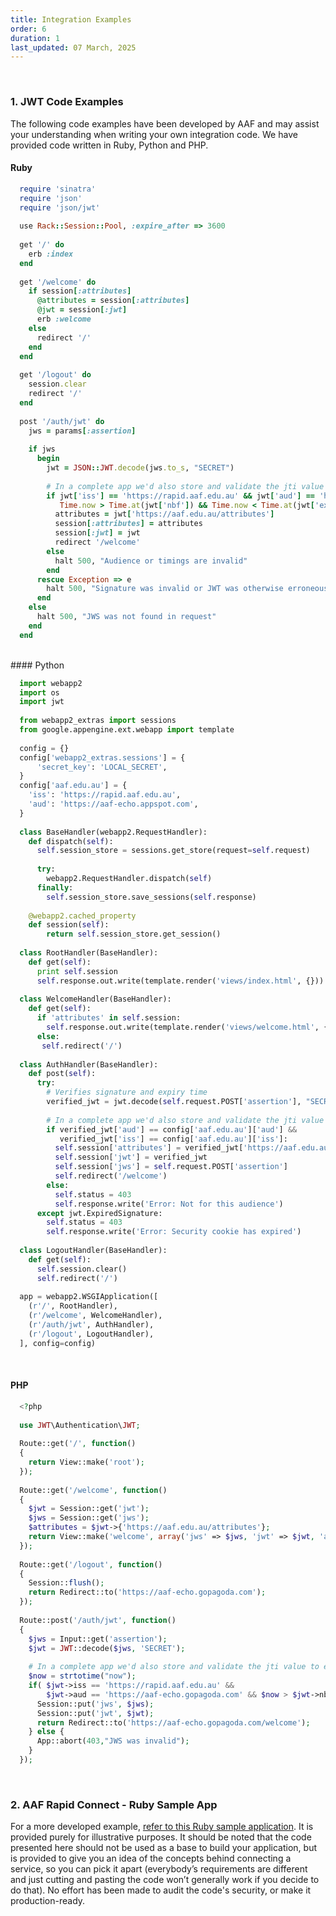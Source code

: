 ```yaml
---
title: Integration Examples
order: 6
duration: 1
last_updated: 07 March, 2025
---
```

<br>

### 1. **JWT Code Examples**
The following code examples have been developed by AAF and may assist your understanding when writing your own 
integration code. We have provided code written in Ruby, Python and PHP.

#### Ruby

```ruby
  require 'sinatra'
  require 'json'
  require 'json/jwt'
   
  use Rack::Session::Pool, :expire_after => 3600
   
  get '/' do
    erb :index
  end
   
  get '/welcome' do
    if session[:attributes]
      @attributes = session[:attributes]
      @jwt = session[:jwt]
      erb :welcome
    else
      redirect '/'
    end
  end
   
  get '/logout' do
    session.clear
    redirect '/'
  end
   
  post '/auth/jwt' do
    jws = params[:assertion]
   
    if jws
      begin
        jwt = JSON::JWT.decode(jws.to_s, "SECRET")
   
        # In a complete app we'd also store and validate the jti value to ensure there is no replay attack
        if jwt['iss'] == 'https://rapid.aaf.edu.au' && jwt['aud'] == 'https://aaf-echo.herokuapp.com' && 
           Time.now > Time.at(jwt['nbf']) && Time.now < Time.at(jwt['exp'])
          attributes = jwt['https://aaf.edu.au/attributes']
          session[:attributes] = attributes
          session[:jwt] = jwt
          redirect '/welcome'
        else
          halt 500, "Audience or timings are invalid"
        end
      rescue Exception => e
        halt 500, "Signature was invalid or JWT was otherwise erroneous"
      end
    else
      halt 500, "JWS was not found in request"
    end
  end
```

<br>
#### Python

```python
  import webapp2
  import os
  import jwt
  
  from webapp2_extras import sessions
  from google.appengine.ext.webapp import template
  
  config = {}
  config['webapp2_extras.sessions'] = {
      'secret_key': 'LOCAL_SECRET',
  }
  config['aaf.edu.au'] = {
    'iss': 'https://rapid.aaf.edu.au',
    'aud': 'https://aaf-echo.appspot.com',
  }
  
  class BaseHandler(webapp2.RequestHandler):
    def dispatch(self):
      self.session_store = sessions.get_store(request=self.request)
  
      try:
        webapp2.RequestHandler.dispatch(self)
      finally:
        self.session_store.save_sessions(self.response)
  
    @webapp2.cached_property
    def session(self):
        return self.session_store.get_session()
  
  class RootHandler(BaseHandler):
    def get(self):
      print self.session
      self.response.out.write(template.render('views/index.html', {}))
  
  class WelcomeHandler(BaseHandler):
    def get(self):
      if 'attributes' in self.session:
        self.response.out.write(template.render('views/welcome.html', {'attributes':sorted(self.session['attributes'].iteritems()), 'jwt':sorted(self.session['jwt'].iteritems()), 'jws':self.session['jws']}))
      else:
       self.redirect('/')
  
  class AuthHandler(BaseHandler):
    def post(self):
      try:
        # Verifies signature and expiry time
        verified_jwt = jwt.decode(self.request.POST['assertion'], "SECRET")
        
        # In a complete app we'd also store and validate the jti value to ensure there is no replay attack
        if verified_jwt['aud'] == config['aaf.edu.au']['aud'] &&
           verified_jwt['iss'] == config['aaf.edu.au']['iss']:
          self.session['attributes'] = verified_jwt['https://aaf.edu.au/attributes']
          self.session['jwt'] = verified_jwt
          self.session['jws'] = self.request.POST['assertion']
          self.redirect('/welcome')
        else:
          self.status = 403
          self.response.write('Error: Not for this audience')
      except jwt.ExpiredSignature:
        self.status = 403
        self.response.write('Error: Security cookie has expired')
  
  class LogoutHandler(BaseHandler):
    def get(self):
      self.session.clear()
      self.redirect('/')
  
  app = webapp2.WSGIApplication([
    (r'/', RootHandler),
    (r'/welcome', WelcomeHandler),
    (r'/auth/jwt', AuthHandler),
    (r'/logout', LogoutHandler),
  ], config=config)
```

<br>

#### PHP

```php
  <?php
  
  use JWT\Authentication\JWT;
  
  Route::get('/', function()
  {
    return View::make('root');
  });
  
  Route::get('/welcome', function()
  {
    $jwt = Session::get('jwt');
    $jws = Session::get('jws');
    $attributes = $jwt->{'https://aaf.edu.au/attributes'};
    return View::make('welcome', array('jws' => $jws, 'jwt' => $jwt, 'attributes' => $attributes));
  });
  
  Route::get('/logout', function()
  {
    Session::flush();
    return Redirect::to('https://aaf-echo.gopagoda.com');
  });
  
  Route::post('/auth/jwt', function()
  {
    $jws = Input::get('assertion');
    $jwt = JWT::decode($jws, 'SECRET');
  
    # In a complete app we'd also store and validate the jti value to ensure there is no replay attack
    $now = strtotime("now");
    if( $jwt->iss == 'https://rapid.aaf.edu.au' && 
        $jwt->aud == 'https://aaf-echo.gopagoda.com' && $now > $jwt->nbf && $now < $jwt->exp) {
      Session::put('jws', $jws);
      Session::put('jwt', $jwt);
      return Redirect::to('https://aaf-echo.gopagoda.com/welcome');
    } else {
      App::abort(403,"JWS was invalid");
    }
  });
```

<br>

### 2. AAF Rapid Connect - Ruby Sample App
For a more developed example, [refer to this Ruby sample application](https://github.com/ausaccessfed/rapidconnect-sample-ruby). It is provided purely for illustrative
purposes. It should be noted that the code presented here should not be used as a base to build your application, but is provided to give you an idea of the concepts behind connecting a service, so you can pick it apart (everybody’s requirements are different and just cutting and pasting the code won’t generally work if you decide to do that). No effort has been made to audit the code's security, or make it production-ready.
